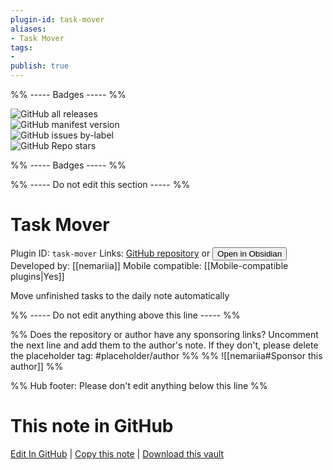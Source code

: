 ```yaml
---
plugin-id: task-mover
aliases:
- Task Mover
tags: 
- 
publish: true
---
```


%% ----- Badges ----- %%

![GitHub all releases](https://img.shields.io/github/downloads/nemariia/task-mover/total?color=573E7A&logo=github&style=for-the-badge)   
![GitHub manifest version](https://img.shields.io/github/manifest-json/v/nemariia/task-mover?color=573E7A&logo=github&style=for-the-badge)   
![GitHub issues by-label](https://img.shields.io/github/issues/nemariia/task-mover/help%20wanted?color=573E7A&logo=github&style=for-the-badge)   
![GitHub Repo stars](https://img.shields.io/github/stars/nemariia/task-mover?color=573E7A&logo=github&style=for-the-badge)

%% ----- Badges ----- %%

%% ----- Do not edit this section ----- %%

# Task Mover

Plugin ID: `task-mover`
Links: [GitHub repository](https://github.com/nemariia/task-mover) or [<button id=HH>Open in Obsidian</button>](obsidian://show-plugin?id=task-mover)
Developed by: [[nemariia]]
Mobile compatible: [[Mobile-compatible plugins|Yes]]

Move unfinished tasks to the daily note automatically

%% ----- Do not edit anything above this line ----- %% 

%% Does the repository or author have any sponsoring links? Uncomment the next line and add them to the author's note. If they don't, please delete the placeholder tag: #placeholder/author %%
%% ![[nemariia#Sponsor this author]] %%

%% Hub footer: Please don't edit anything below this line %%

# This note in GitHub

<span class="git-footer">[Edit In GitHub](https://github.dev/obsidian-community/obsidian-hub/blob/main/02%20-%20Community%20Expansions/02.05%20All%20Community%20Expansions/Plugins/task-mover.md "git-hub-edit-note") | [Copy this note](https://raw.githubusercontent.com/obsidian-community/obsidian-hub/main/02%20-%20Community%20Expansions/02.05%20All%20Community%20Expansions/Plugins/task-mover.md "git-hub-copy-note") | [Download this vault](https://github.com/obsidian-community/obsidian-hub/archive/refs/heads/main.zip "git-hub-download-vault") </span>
